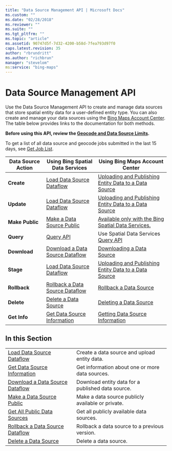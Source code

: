 ```yaml
---
title: "Data Source Management API | Microsoft Docs"
ms.custom: ""
ms.date: "02/28/2018"
ms.reviewer: ""
ms.suite: ""
ms.tgt_pltfrm: ""
ms.topic: "article"
ms.assetid: 90747d5f-7d32-4200-b58d-7fea793d97f0
caps.latest.revision: 35
author: "rbrundritt"
ms.author: "richbrun"
manager: "stevelom"
ms:service: "bing-maps"
---
```

# Data Source Management API
Use the Data Source Management API to create and manage data sources that store spatial entity data for a user-defined entity type. You can also create and manage your data sources using the [Bing Maps Account Center](http://www.bingmapsportal.com). The table below provides links to the documentation for both methods.  
  
 **Before using this API, review the [Geocode and Data Source Limits](../spatial-data-services/geocode-and-data-source-limits.md).**  
  
 To get a list of all data source and geocode jobs submitted in the last 15 days, see [Get Job List](../spatial-data-services/get-job-list.md).  
  
|Data Source Action|Using Bing Spatial Data Services|Using Bing Maps Account Center|  
|------------------------|--------------------------------------|------------------------------------|  
|**Create**|[Load Data Source Dataflow](../spatial-data-services/load-data-source-dataflow.md)|[Uploading and Publishing Entity Data to a Data Source](http://msdn.microsoft.com/en-us/library/gg650600)|  
|**Update**|[Load Data Source Dataflow](../spatial-data-services/load-data-source-dataflow.md)|[Uploading and Publishing Entity Data to a Data Source](http://msdn.microsoft.com/en-us/library/gg650600)|  
|**Make Public**|[Make a Data Source Public](../spatial-data-services/make-a-data-source-public.md)|[Available only with the Bing Spatial Data Services.](http://msdn.microsoft.com/en-us/library/dn151784.aspx)|  
|**Query**|[Query API](../spatial-data-services/query-api.md)|Use Spatial Data Services [Query API](../spatial-data-services/query-api.md)|  
|**Download**|[Download a Data Source Dataflow](../spatial-data-services/download-a-data-source-dataflow.md)|[Downloading a Data Source](http://msdn.microsoft.com/en-us/library/hh698203)|  
|**Stage**|[Load Data Source Dataflow](../spatial-data-services/load-data-source-dataflow.md)|[Uploading and Publishing Entity Data to a Data Source](http://msdn.microsoft.com/en-us/library/gg650600)|  
|**Rollback**|[Rollback a Data Source Dataflow](../spatial-data-services/rollback-a-data-source-dataflow.md)|[Rollback a Data Source](http://msdn.microsoft.com/en-us/library/dn167663.aspx)|  
|**Delete**|[Delete a Data Source](../spatial-data-services/delete-a-data-source.md)|[Deleting a Data Source](http://msdn.microsoft.com/en-us/library/hh290820)|  
|**Get Info**|[Get Data Source Information](../spatial-data-services/get-data-source-information.md)|[Getting Data Source Information](http://msdn.microsoft.com/en-us/library/hh127034)|  
  
## In this Section  
  
|||  
|-|-|  
|[Load Data Source Dataflow](../spatial-data-services/load-data-source-dataflow.md)|Create a data source and upload entity data.|  
|[Get Data Source Information](../spatial-data-services/get-data-source-information.md)|Get information about one or more data sources.|  
|[Download a Data Source Dataflow](../spatial-data-services/download-a-data-source-dataflow.md)|Download entity data for a published data source.|  
|[Make a Data Source Public](../spatial-data-services/make-a-data-source-public.md)|Make a data source publicly available or private.|  
|[Get All Public Data Sources](../spatial-data-services/get-all-public-data-sources.md)|Get all publicly available data sources.|  
|[Rollback a Data Source Dataflow](../spatial-data-services/rollback-a-data-source-dataflow.md)|Rollback a data source to a previous version.|  
|[Delete a Data Source](../spatial-data-services/delete-a-data-source.md)|Delete a data source.|